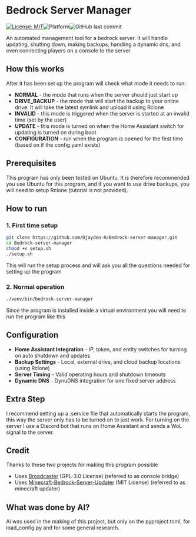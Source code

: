 # Bedrock Server Manager
[![License: MIT](https://img.shields.io/badge/License-MIT-yellow.svg)](LICENSE)![Platform](https://img.shields.io/badge/platform-Ubuntu-orange)![GitHub last commit](https://img.shields.io/github/last-commit/Djayden-R/Bedrock-server-manager)

An automated management tool for a bedrock server. It will handle updating, shutting down, making backups, handling a dynamic dns, and even connecting players on a console to the server.

## How this works
After it has been set up the program will check what mode it needs to run:
- **NORMAL** - the mode that runs when the server should just start up
- **DRIVE_BACKUP** - the mode that will start the backup to your online drive. It will take the latest symlink and upload it using Rclone
- **INVALID** - this mode is triggered when the server is started at an invalid time (set by the user)
- **UPDATE** - this mode is turned on when the Home Assistant switch for updating is turned on during boot
- **CONFIGURATION** - run when the program is opened for the first time (based on if the config.yaml exists)

## Prerequisites
This program has only been tested on Ubuntu. It is therefore recommended you use Ubuntu for this program, and if you want to use drive backups, you will need to setup Rclone (tutorial is not provided).

## How to run
### 1. First time setup
```bash
git clone https://github.com/Djayden-R/Bedrock-server-manager.git
cd Bedrock-server-manager
chmod +x setup.sh
./setup.sh
```
This will run the setup process and will ask you all the questions needed for setting up the program

### 2. Normal operation
```bash
./venv/bin/bedrock-server-manager
```
Since the program is installed inside a virtual environment you will need to run the program like this

## Configuration
- **Home Assistant Integration** - IP, token, and entity switches for turning on auto shutdown and updates
- **Backup Settings** - Local, external drive, and cloud backup locations (using Rclone)
- **Server Timing** - Valid operating hours and shutdown timeouts
- **Dynamic DNS** - DynuDNS integration for one fixed server address

## Extra Step
I recommend setting up a .service file that automatically starts the program, this way the server only has to be turned on to just work. For turning on the server I use a Discord bot that runs on Home Assistant and sends a WoL signal to the server.

## Credit
Thanks to these two projects for making this program possible
- Uses [Broadcaster](https://github.com/MCXboxBroadcast/Broadcaster) (GPL-3.0 License) (referred to as console bridge)
- Uses [Minecraft-Bedrock-Server-Updater](https://github.com/ghwns9652/Minecraft-Bedrock-Server-Updater) (MIT License) (referred to as minecraft updater)

## What was done by AI?
Ai was used in the making of this project, but only on the pyproject.toml, for load_config.py and for some general research.